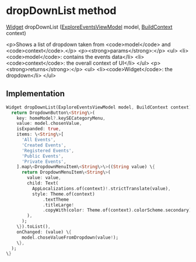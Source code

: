 


# dropDownList method








[Widget](https:api.flutter.dev/flutter/widgets/Widget-class.html) dropDownList
([ExploreEventsViewModel](../../view_model_after_auth_view_models_event_view_models_explore_events_view_model/ExploreEventsViewModel-class.md) model, [BuildContext](https:api.flutter.dev/flutter/widgets/BuildContext-class.html) context)





\<p\>Shows a list of dropdown taken from  \<code\>model\</code\> and \<code\>context\</code\>.\</p\>
\<p\>\<strong\>params\</strong\>:\</p\>
\<ul\>
\<li\>\<code\>model\</code\>: contains the events data\</li\>
\<li\>\<code\>context\</code\>: the overall context of UI\</li\>
\</ul\>
\<p\>\<strong\>returns\</strong\>:\</p\>
\<ul\>
\<li\>\<code\>Widget\</code\>: the dropdown\</li\>
\</ul\>



## Implementation

```dart
Widget dropDownList(ExploreEventsViewModel model, BuildContext context) \{
  return DropdownButton\<String\>(
    key: homeModel?.keySECategoryMenu,
    value: model.chosenValue,
    isExpanded: true,
    items: \<String\>[
      'All Events',
      'Created Events',
      'Registered Events',
      'Public Events',
      'Private Events',
    ].map\<DropdownMenuItem\<String\>\>((String value) \{
      return DropdownMenuItem\<String\>(
        value: value,
        child: Text(
          AppLocalizations.of(context)!.strictTranslate(value),
          style: Theme.of(context)
              .textTheme
              .titleLarge!
              .copyWith(color: Theme.of(context).colorScheme.secondary),
        ),
      );
    \}).toList(),
    onChanged: (value) \{
      model.choseValueFromDropdown(value!);
    \},
  );
\}
```







